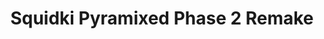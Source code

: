 ---
slug: squidki-pyramixed-phase-2-remake
title: Squidki Pyramixed Phase 2 Remake
description: "Squidki Pyramixed Phase 2 Remake is an exciting online game. Play for free directly in your browser!"
icon: /images/new_mods/Sprunki Pyramixed Phase 2 Remake.png
url: https://wowtbc.net/sprunkin/pyramixed-phase2-remake/index.html
previewImage: /images/new_mods/Sprunki Pyramixed Phase 2 Remake.png
type: new mods

# SEO配置
seo:
  title: "Squidki Pyramixed Phase 2 Remake - Play Free Online Game | Fun Browser Games"
  description: "Squidki Pyramixed Phase 2 Remake - Play this fun online game for free in your browser. No download required!"
  ogImage: "/images/new_mods/Sprunki Pyramixed Phase 2 Remake.png"
  keywords: "squidki-pyramixed-phase-2-remake, online game, browser game, free game, new mods game, play online"

videoUrls:
  - https://www.youtube.com/embed/example1
  - https://www.youtube.com/embed/example2

whyPlay:
  title: "Why Play Squidki Pyramixed Phase 2 Remake?"
  items:
    - "Immersive Gameplay: Squidki Pyramixed Phase 2 Remake offers an engaging and immersive gaming experience that will keep you entertained for hours"
    - "Challenging Levels: Test your skills with increasingly difficult challenges and obstacles"
    - "Beautiful Graphics: Enjoy stunning visuals and smooth animations that bring the game world to life"
    - "Regular Updates: New content and features are added regularly to keep the game fresh and exciting"
    - "Free to Play: Experience all the fun without spending a penny"
    - "Community Features: Connect with other players, share strategies, and compete for high scores"
    - "Cross-Platform: Play on any device with a web browser, no downloads required"

features:
  title: "Key Features of Squidki Pyramixed Phase 2 Remake"
  image: "/images/new_mods/Sprunki Pyramixed Phase 2 Remake.png"
  items:
    - "Intuitive Controls: Easy to learn controls make Squidki Pyramixed Phase 2 Remake accessible for players of all skill levels"
    - "Multiple Game Modes: Enjoy various gameplay options that provide different challenges and experiences"
    - "Character Customization: Personalize your gaming experience with unique characters and items"
    - "Achievement System: Complete special tasks to earn rewards and recognition"
    - "Leaderboards: Compete with players worldwide and see who can achieve the highest scores"

characteristics:
  title: "Game Characteristics"
  image: "/images/new_mods/Sprunki Pyramixed Phase 2 Remake.png"
  items:
    - "Genre: New mods game with elements of strategy and skill"
    - "Difficulty: Suitable for both casual gamers and those seeking a challenge"
    - "Play Time: Quick sessions or extended gameplay, depending on your preference"
    - "Art Style: Vibrant and engaging visuals that enhance the gaming experience"
    - "Sound Design: Immersive audio that complements the gameplay perfectly"

info: "Squidki Pyramixed Phase 2 Remake is an exciting online game that offers players a unique and engaging gaming experience. With its intuitive controls, stunning visuals, and challenging gameplay, Squidki Pyramixed Phase 2 Remake provides hours of entertainment for players of all ages and skill levels. Whether you're looking for a quick gaming session during a break or an extended play session, Squidki Pyramixed Phase 2 Remake delivers an immersive experience that will keep you coming back for more. The game features multiple levels of increasing difficulty, ensuring that players are constantly challenged as they progress. With regular updates adding new content and features, Squidki Pyramixed Phase 2 Remake remains fresh and exciting, providing endless entertainment options for its growing community of players."

howToPlayIntro: "Welcome to Squidki Pyramixed Phase 2 Remake! This guide will walk you through the basics and help you master the game. Whether you're a beginner or looking to improve your skills, these tips and instructions will enhance your gaming experience."

howToPlaySteps:
  - title: "Getting Started"
    description: "Begin your Squidki Pyramixed Phase 2 Remake adventure by familiarizing yourself with the controls. Use your keyboard or mouse to navigate through the game interface. The tutorial will guide you through the basic mechanics and help you understand the objectives."
  - title: "Understanding the Objectives"
    description: "In Squidki Pyramixed Phase 2 Remake, your main goal is to progress through levels by completing specific objectives. Each level presents unique challenges that require different strategies and approaches."
  - title: "Mastering the Controls"
    description: "Practice using the controls to improve your precision and reaction time. Squidki Pyramixed Phase 2 Remake requires quick reflexes and strategic thinking to overcome obstacles and defeat opponents."
  - title: "Utilizing Power-ups"
    description: "Collect power-ups throughout the game to enhance your abilities and overcome difficult challenges. Each power-up offers unique advantages that can be crucial for success."
  - title: "Developing Strategies"
    description: "As you progress in Squidki Pyramixed Phase 2 Remake, develop effective strategies for different scenarios. Analyze patterns, anticipate challenges, and adapt your approach to maximize your performance."

faq:
  title: "Frequently Asked Questions about Squidki Pyramixed Phase 2 Remake"
  items:
    - question: "Is Squidki Pyramixed Phase 2 Remake free to play?"
      answer: "Yes, Squidki Pyramixed Phase 2 Remake is completely free to play directly in your web browser. No downloads or purchases are required to enjoy the full game experience."
    - question: "Can I play Squidki Pyramixed Phase 2 Remake on mobile devices?"
      answer: "Yes, Squidki Pyramixed Phase 2 Remake is optimized for both desktop and mobile play. You can enjoy the game on any device with a web browser and internet connection."
    - question: "Are there any in-game purchases?"
      answer: "While Squidki Pyramixed Phase 2 Remake is free to play, there may be optional in-game purchases available for cosmetic items or additional features that don't affect core gameplay."
    - question: "How often is Squidki Pyramixed Phase 2 Remake updated?"
      answer: "The developers regularly update Squidki Pyramixed Phase 2 Remake with new content, features, and improvements based on player feedback and game performance."
    - question: "Can I play Squidki Pyramixed Phase 2 Remake offline?"
      answer: "Currently, Squidki Pyramixed Phase 2 Remake requires an internet connection to play as it's a browser-based online game."
    - question: "Is Squidki Pyramixed Phase 2 Remake suitable for children?"
      answer: "Yes, Squidki Pyramixed Phase 2 Remake is designed to be family-friendly and suitable for players of all ages."
    - question: "How do I report bugs or issues?"
      answer: "If you encounter any problems while playing Squidki Pyramixed Phase 2 Remake, you can report them through the game's support page or contact the developers directly through their website."
    - question: "Still Have Questions?"
      answer: "If you have additional questions about Squidki Pyramixed Phase 2 Remake that aren't covered in this FAQ, please visit our support center or contact our customer service team for assistance."
---